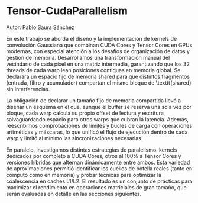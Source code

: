 # Tensor-CudaParallelism
Autor: Pablo Saura Sánchez

En este trabajo se aborda el diseño y la implementación de kernels de convolución Gaussiana que combinan CUDA Cores y Tensor Cores en GPUs modernas, con especial atención a los desafíos de organización de datos y gestión de memoria. Desarrollamos una transformación manual del vecindario de cada píxel en una matriz intermedia, garantizando que los 32 threads de cada warp lean posiciones contiguas en memoria global. Se declarará un espacio fijo de memoria shared para que distintos fragmentos (entrada, filtro y acumulador) compartan el mismo bloque de \texttt{shared} sin interferencias.

La obligación de declarar un tamaño fijo de memoria compartida llevó a diseñar un esquema en el que, aunque el buffer se reserva una sola vez por bloque, cada warp calcula su propio offset de lectura y escritura, salvaguardando espacio para otros warps que cubran la latencia. Además, reescribimos comprobaciones de límites y bucles de carga con operaciones aritméticas y máscaras, lo que unificó el flujo de ejecución dentro de cada warp y limitó al mínimo las sincronizaciones necesarias.

En paralelo, investigamos distintas estrategias de paralelismo: kernels dedicados por completo a CUDA Cores, otros al 100\% a Tensor Cores y versiones híbridas que alternan dinámicamente entre ambos. Esta variedad de aproximaciones permitió identificar los cuellos de botella reales (tanto en cómputo como en memoria) y probar técnicas para optimizar la coalescencia en caches L1/L2. El resultado es un conjunto de prácticas para maximizar el rendimiento en operaciones matriciales de gran tamaño, que serán evaluadas en detalle en las secciones siguientes.
